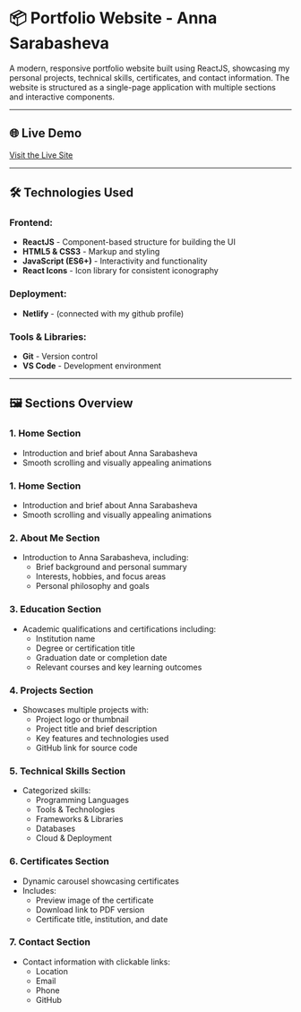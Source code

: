 # 📦 Portfolio Website - Anna Sarabasheva

A modern, responsive portfolio website built using ReactJS, showcasing my personal projects, technical skills, certificates, and contact information. The website is structured as a single-page application with multiple sections and interactive components.

---

## 🌐 **Live Demo**
[Visit the Live Site]()

---

## 🛠️ **Technologies Used**

### **Frontend:**
- **ReactJS** - Component-based structure for building the UI
- **HTML5 & CSS3** - Markup and styling
- **JavaScript (ES6+)** - Interactivity and functionality
- **React Icons** - Icon library for consistent iconography

### **Deployment**:
- **Netlify**  - (connected with my github profile)

### **Tools & Libraries:**
- **Git** - Version control
- **VS Code** - Development environment

---

## 🖼️ **Sections Overview**

### 1. **Home Section**
- Introduction and brief about Anna Sarabasheva
- Smooth scrolling and visually appealing animations

### 1. **Home Section**
- Introduction and brief about Anna Sarabasheva
- Smooth scrolling and visually appealing animations

### 2. **About Me Section**
- Introduction to Anna Sarabasheva, including:
  - Brief background and personal summary
  - Interests, hobbies, and focus areas
  - Personal philosophy and goals

### 3. **Education Section**
- Academic qualifications and certifications including:
  - Institution name
  - Degree or certification title
  - Graduation date or completion date
  - Relevant courses and key learning outcomes

### 4. **Projects Section**
- Showcases multiple projects with:
  - Project logo or thumbnail
  - Project title and brief description
  - Key features and technologies used
  - GitHub link for source code

### 5. **Technical Skills Section**
- Categorized skills:
  - Programming Languages
  - Tools & Technologies
  - Frameworks & Libraries
  - Databases
  - Cloud & Deployment

### 6. **Certificates Section**
- Dynamic carousel showcasing certificates
- Includes:
  - Preview image of the certificate
  - Download link to PDF version
  - Certificate title, institution, and date

### 7. **Contact Section**
- Contact information with clickable links:
  - Location
  - Email
  - Phone
  - GitHub
